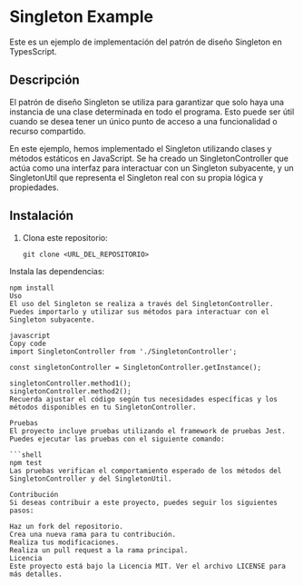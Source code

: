 
# Singleton Example

Este es un ejemplo de implementación del patrón de diseño Singleton en TypesScript.

## Descripción

El patrón de diseño Singleton se utiliza para garantizar que solo haya una instancia de una clase determinada en todo el programa. Esto puede ser útil cuando se desea tener un único punto de acceso a una funcionalidad o recurso compartido.

En este ejemplo, hemos implementado el Singleton utilizando clases y métodos estáticos en JavaScript. Se ha creado un SingletonController que actúa como una interfaz para interactuar con un Singleton subyacente, y un SingletonUtil que representa el Singleton real con su propia lógica y propiedades.

## Instalación

1. Clona este repositorio:

   ```shell
   git clone <URL_DEL_REPOSITORIO>
Instala las dependencias:

 ```shell
npm install
Uso
El uso del Singleton se realiza a través del SingletonController. Puedes importarlo y utilizar sus métodos para interactuar con el Singleton subyacente.

javascript
Copy code
import SingletonController from './SingletonController';

const singletonController = SingletonController.getInstance();

singletonController.method1();
singletonController.method2();
Recuerda ajustar el código según tus necesidades específicas y los métodos disponibles en tu SingletonController.

Pruebas
El proyecto incluye pruebas utilizando el framework de pruebas Jest. Puedes ejecutar las pruebas con el siguiente comando:

 ```shell
npm test
Las pruebas verifican el comportamiento esperado de los métodos del SingletonController y del SingletonUtil.

Contribución
Si deseas contribuir a este proyecto, puedes seguir los siguientes pasos:

Haz un fork del repositorio.
Crea una nueva rama para tu contribución.
Realiza tus modificaciones.
Realiza un pull request a la rama principal.
Licencia
Este proyecto está bajo la Licencia MIT. Ver el archivo LICENSE para más detalles.



